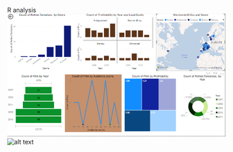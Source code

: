 R analysis
![alt text](https://github.com/Munajuli/R-and-PowerBi-Project/blob/19350846ff48b1a826a258d92ab8899db2f5a542/R%20Dashboard.PNG)
![alt text](http://url/to/img.png)
